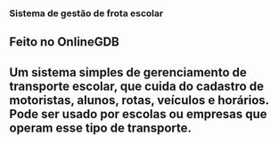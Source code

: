 ### Sistema de gestão de frota escolar
## Feito no OnlineGDB
## Um sistema simples de gerenciamento de transporte escolar, que cuida do cadastro de motoristas, alunos, rotas, veículos e horários. Pode ser usado por escolas ou empresas que operam esse tipo de transporte.
